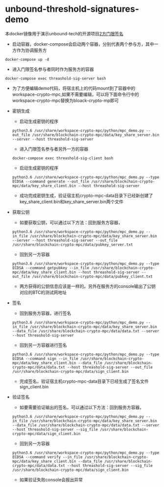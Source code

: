 # unbound-threshold-signatures-demo

本docker镜像用于演示unbound-tech的开源项目[2方门限签名](https://github.com/AdamsLee/blockchain-crypto-mpc) 
- 启动容器，docker-compose会启动两个容器，分别代表两个参与方，其中一方作为协调服务方
```
docker-compose up -d
```
- 进入门限签名参与者同时作为服务方的容器
```
docker-compose exec threashold-sig-server bash
```
- 为了方便编辑demo代码，将宿主机上的代码mount到了容器中的workspace-crypto-mpc,如果不需要编辑，可以将下面命令行中的workspace-crypto-mpc替换为bloack-crypto-mp即可

* 密钥生成
    - 启动生成密钥的程序
    ```
    python3.6 /usr/share/workspace-crypto-mpc/python/mpc_demo.py --out_file /usr/share/blockchain-crypto-mpc/data/key_share_server.bin --server --host threashold-sig-server
    ```

    - 进入门限签名参与者另外一方的容器
    ```
    docker-compose exec threashold-sig-client bash
    ```
    - 启动生成密钥的程序
    ```
    python3.6 /usr/share/workspace-crypto-mpc/python/mpc_demo.py --type ECDSA --command generate --out_file /usr/share/blockchain-crypto-mpc/data/key_share_client.bin --host threashold-sig-server
    ```
    - 成功完成密钥生成，验证宿主机crypto-mpc-data目录下已经新创建了key_share_client.bin和key_share_server.bin两个文件

* 获取公钥
    - 如要获取公钥，可以通过以下方法：回到服务方容器，
    ```
    python3.6 /usr/share/workspace-crypto-mpc/python/mpc_demo.py --in_file /usr/share/blockchain-crypto-mpc/data/key_share_server.bin --server --host threashold-sig-server --out_file /usr/share/blockchain-crypto-mpc/data/pubkey_server.txt
    ```
    - 回到另一方容器
    ```
    python3.6 /usr/share/workspace-crypto-mpc/python/mpc_demo.py --type ECDSA --command getpubkey --in_file /usr/share/blockchain-crypto-mpc/data/key_share_client.bin --host threashold-sig-server --out_file /usr/share/blockchain-crypto-mpc/data/pubkey_client.txt
    ```
    - 两方获得的公钥信息应该是一样的。另外在服务方的console输出了公钥对应的BTC的测试网地址

* 签名    
    - 回到服务方容器，进行签名
    ```
    python3.6 /usr/share/workspace-crypto-mpc/python/mpc_demo.py --in_file /usr/share/blockchain-crypto-mpc/data/key_share_server.bin --data_file /usr/share/blockchain-crypto-mpc/data/data.txt --server --host threashold-sig-server 
    ```
    - 回到另一方容器进行签名
    ```
    python3.6 /usr/share/workspace-crypto-mpc/python/mpc_demo.py --type ECDSA --command sign --in_file /usr/share/blockchain-crypto-mpc/data/key_share_client.bin --data_file /usr/share/blockchain-crypto-mpc/data/data.txt --host threashold-sig-server --out_file /usr/share/blockchain-crypto-mpc/data/sign_client.bin
    ```
    - 完成签名，验证宿主机crypto-mpc-data目录下已经生成了签名文件sign_client.bin


* 验证签名
    - 如要需要验证输出的签名，可以通过以下方法：回到服务方容器，
    ```
    python3.6 /usr/share/workspace-crypto-mpc/python/mpc_demo.py --in_file /usr/share/blockchain-crypto-mpc/data/key_share_server.bin --data_file /usr/share/blockchain-crypto-mpc/data/data.txt --server --host threashold-sig-server --sig_file /usr/share/blockchain-crypto-mpc/data/sign_client.bin
    ```
    - 回到另一方容器
    ```
    python3.6 /usr/share/workspace-crypto-mpc/python/mpc_demo.py --type ECDSA --command verify --in_file /usr/share/blockchain-crypto-mpc/data/key_share_client.bin --data_file /usr/share/blockchain-crypto-mpc/data/data.txt --host threashold-sig-server --sig_file /usr/share/blockchain-crypto-mpc/data/sign_client.bin
    ```
    - 如果验证失败console会报出异常    
